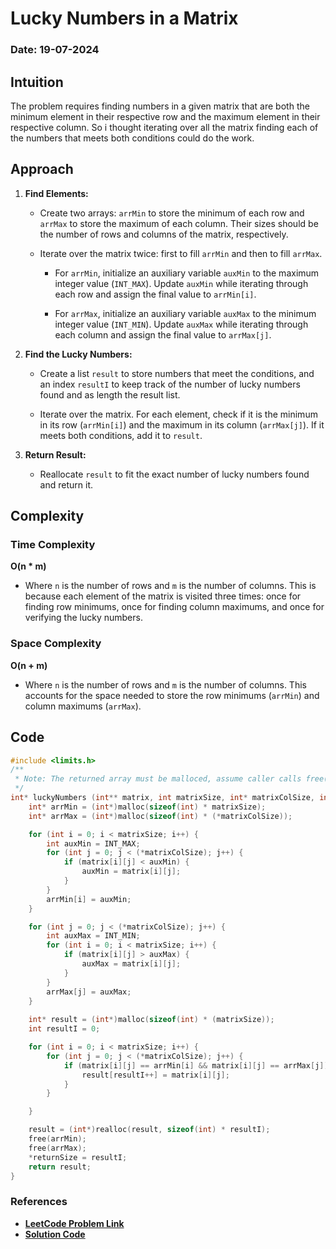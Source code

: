 # Lucky Numbers in a Matrix
### Date: 19-07-2024

## Intuition
The problem requires finding numbers in a given matrix that are both the minimum element in their respective row and the maximum element in their respective column. So i thought iterating over all the matrix finding each of the numbers that meets both conditions could do the work.

## Approach

1. **Find Elements:**
    - Create two arrays: `arrMin` to store the minimum of each row and `arrMax` to store the maximum of each column. Their sizes should be the number of rows and columns of the matrix, respectively.

    - Iterate over the matrix twice: first to fill `arrMin` and then to fill `arrMax`.
        - For `arrMin`, initialize an auxiliary variable `auxMin` to the maximum integer value (`INT_MAX`). Update `auxMin` while iterating through each row and assign the final value to `arrMin[i]`.

        - For `arrMax`, initialize an auxiliary variable `auxMax` to the minimum integer value (`INT_MIN`). Update `auxMax` while iterating through each column and assign the final value to `arrMax[j]`.

2. **Find the Lucky Numbers:**
    - Create a list `result` to store numbers that meet the conditions, and an index `resultI` to keep track of the number of lucky numbers found and as length the result list.

    - Iterate over the matrix. For each element, check if it is the minimum in its row (`arrMin[i]`) and the maximum in its column (`arrMax[j]`). If it meets both conditions, add it to `result`.
    
3. **Return Result:**
    - Reallocate `result` to fit the exact number of lucky numbers found and return it.

## Complexity

### Time Complexity

**O(n * m)**

- Where `n` is the number of rows and `m` is the number of columns. This is because each element of the matrix is visited three times: once for finding row minimums, once for finding column maximums, and once for verifying the lucky numbers.

### Space Complexity

**O(n + m)**

- Where `n` is the number of rows and `m` is the number of columns. This accounts for the space needed to store the row minimums (`arrMin`) and column maximums (`arrMax`).


## Code
```c
#include <limits.h>
/**
 * Note: The returned array must be malloced, assume caller calls free().
 */
int* luckyNumbers (int** matrix, int matrixSize, int* matrixColSize, int* returnSize) {
    int* arrMin = (int*)malloc(sizeof(int) * matrixSize);
    int* arrMax = (int*)malloc(sizeof(int) * (*matrixColSize));

    for (int i = 0; i < matrixSize; i++) {
        int auxMin = INT_MAX;
        for (int j = 0; j < (*matrixColSize); j++) {
            if (matrix[i][j] < auxMin) {
                auxMin = matrix[i][j];
            }
        }
        arrMin[i] = auxMin;
    }

    for (int j = 0; j < (*matrixColSize); j++) {
        int auxMax = INT_MIN;
        for (int i = 0; i < matrixSize; i++) {
            if (matrix[i][j] > auxMax) {
                auxMax = matrix[i][j];
            }
        }
        arrMax[j] = auxMax;
    }
    
    int* result = (int*)malloc(sizeof(int) * (matrixSize));
    int resultI = 0;

    for (int i = 0; i < matrixSize; i++) {
        for (int j = 0; j < (*matrixColSize); j++) {
            if (matrix[i][j] == arrMin[i] && matrix[i][j] == arrMax[j]) {
                result[resultI++] = matrix[i][j];
            }
        }

    }

    result = (int*)realloc(result, sizeof(int) * resultI);
    free(arrMin);
    free(arrMax);
    *returnSize = resultI;
    return result;
}
```

### References
- **[LeetCode Problem Link](https://leetcode.com/problems/lucky-numbers-in-a-matrix/?envType=daily-question&envId=2024-07-19)**
- **[Solution Code](./19-07-2024/1380.c)**